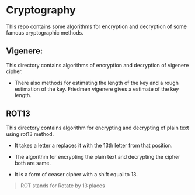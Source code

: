 # Cryptography

This repo contains some algorithms for encryption and decryption of some famous
cryptographic methods.

## Vigenere:

   This directory contains algorithms of encryption and decryption of vigenere cipher.

* There also methods for estimating the length of the key and a rough estimation of the key.
   Friedmen vigenere gives a estimate of the key length.

## ROT13

   This directory contains algorithm for encrypting and decrypting of plain text using rot13 method.

* It takes a letter a replaces it with the 13th letter from that position.

* The algorithm for encrypting the plain text and decrypting the cipher both are same.

* It is a form of ceaser cipher with a shift equal to 13.

> ROT stands for Rotate by 13 places
